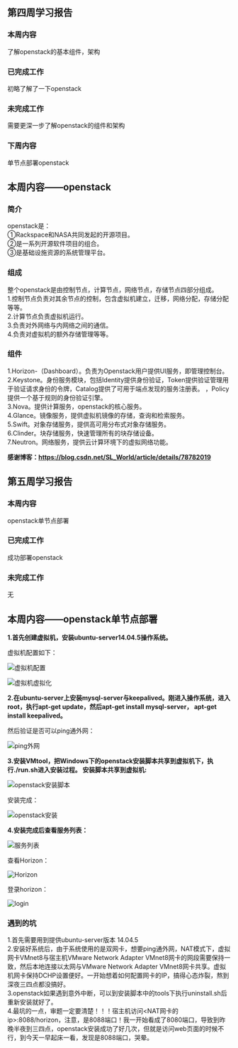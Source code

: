
## 第四周学习报告
### 本周内容
了解openstack的基本组件，架构

### 已完成工作
初略了解了一下openstack

### 未完成工作
需要更深一步了解openstack的组件和架构

### 下周内容
单节点部署openstack

## 本周内容——openstack
### 简介
openstack是：  
①Rackspace和NASA共同发起的开源项目。  
②是一系列开源软件项目的组合。  
③是基础设施资源的系统管理平台。  
### 组成
整个openstack是由控制节点，计算节点，网络节点，存储节点四部分组成。  
1.控制节点负责对其余节点的控制，包含虚拟机建立，迁移，网络分配，存储分配等等。  
2.计算节点负责虚拟机运行。  
3.负责对外网络与内网络之间的通信。  
4.负责对虚拟机的额外存储管理等等。  
### 组件
1.Horizon-（Dashboard）。负责为Openstack用户提供UI服务，即管理控制台。  
2.Keystone。身份服务模块，包括Identity提供身份验证，Token提供验证管理用于验证请求身份的令牌，Catalog提供了可用于端点发现的服务注册表。
，Policy提供一个基于规则的身份验证引擎。  
3.Nova。提供计算服务，openstack的核心服务。  
4.Glance。镜像服务，提供虚拟机镜像的存储，查询和检索服务。  
5.Swift。对象存储服务，提供高可用分布式对象存储服务。  
6.Clinder。块存储服务，快速管理所有的块存储设备。  
7.Neutron。网络服务，提供云计算环境下的虚拟网络功能。  


**感谢博客：https://blog.csdn.net/SL_World/article/details/78782019**
  
  
  
## 第五周学习报告
### 本周内容
openstack单节点部署  
### 已完成工作
成功部署openstack
### 未完成工作
无
## 本周内容——openstack单节点部署   
**1.首先创建虚拟机，安装ubuntu-server14.04.5操作系统。**  

虚拟机配置如下：  

![虚拟机配置](https://github.com/2019cloudcomputingpractices/CloudComputingCourse/blob/16340120-%E6%9D%8E%E6%98%8E%E6%97%AD/task1/img/myserver.png)  

![虚拟机虚拟化](https://github.com/2019cloudcomputingpractices/CloudComputingCourse/blob/16340120-%E6%9D%8E%E6%98%8E%E6%97%AD/task1/img/myserver-corn.png)  

**2.在ubuntu-server上安装mysql-server与keepalived。刚进入操作系统，进入root，执行apt-get update，然后apt-get install
mysql-server， apt-get install keepalived。**  

然后验证是否可以ping通外网：  

![ping外网](https://github.com/2019cloudcomputingpractices/CloudComputingCourse/blob/16340120-%E6%9D%8E%E6%98%8E%E6%97%AD/task1/img/ping-external.png)  

**3.安装VMtool，把Windows下的openstack安装脚本共享到虚拟机下，执行./run.sh进入安装过程。
安装脚本共享到虚拟机:**  

![openstack安装脚本](https://github.com/2019cloudcomputingpractices/CloudComputingCourse/blob/16340120-%E6%9D%8E%E6%98%8E%E6%97%AD/task1/img/unzip.png)  

安装完成：  

![openstack安装](https://github.com/2019cloudcomputingpractices/CloudComputingCourse/blob/16340120-%E6%9D%8E%E6%98%8E%E6%97%AD/task1/img/openstack.png)  

**4.安装完成后查看服务列表：**  

![服务列表](https://github.com/2019cloudcomputingpractices/CloudComputingCourse/blob/16340120-%E6%9D%8E%E6%98%8E%E6%97%AD/task1/img/service-list.png)  

查看Horizon：  

![Horizon](https://github.com/2019cloudcomputingpractices/CloudComputingCourse/blob/16340120-%E6%9D%8E%E6%98%8E%E6%97%AD/task1/img/horizon.png)  

登录horizon：  

![login](https://github.com/2019cloudcomputingpractices/CloudComputingCourse/blob/16340120-%E6%9D%8E%E6%98%8E%E6%97%AD/task1/img/login.png)  

### 遇到的坑
1.首先需要用到提供ubuntu-server版本 14.04.5  
2.安装好系统后，由于系统使用的是双网卡，想要ping通外网，NAT模式下，虚拟网卡VMnet8与宿主机VMware Network Adapter VMnet8网卡的网段需要保持一致，然后本地连接以太网与VMware Network Adapter VMnet8网卡共享。虚拟机网卡保持DCHP设置便好。一开始想着如何配置网卡的IP，搞得心态炸裂，熬到深夜三四点都没搞好。  
3.openstack如果遇到意外中断，可以到安装脚本中的tools下执行uninstall.sh后重新安装就好了。  
4.最坑的一点，审题一定要清楚！！！宿主机访问<NAT网卡的ip>:8088/horizon，注意，是8088端口！我一开始看成了8080端口，导致到昨晚半夜到三四点，openstack安装成功了好几次，但就是访问web页面的时候不行，到今天一早起床一看，发现是8088端口，哭晕。  

